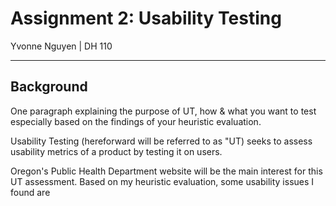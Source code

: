 # Assignment 2: Usability Testing

Yvonne Nguyen | DH 110

---------

## Background

One paragraph explaining the purpose of UT, 
how 
& what you want to test especially based on the findings of your heuristic evaluation.

Usability Testing (hereforward will be referred to as "UT) seeks to assess usability metrics of a product by testing it on users. 

Oregon's Public Health Department website will be the main interest for this UT assessment. Based on my heuristic evaluation, some usability issues I found are
